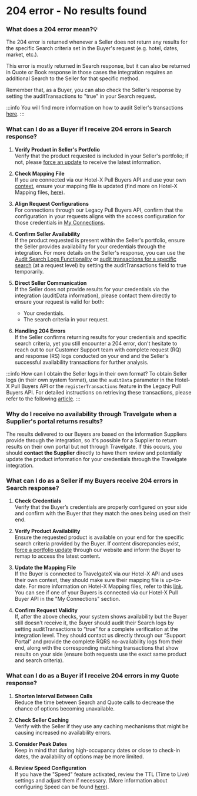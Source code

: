 ﻿---
sidebar_position: 9
---

# 204 error - No results found

### What does a 204 error mean?💡
The 204 error is returned whenever a Seller does not return any results for the specific Search criteria set in the Buyer's request (e.g. hotel, dates, market, etc.).

This error is mostly returned in Search response, but it can also be returned in Quote or Book response in those cases the integration requires an additional Search to the Seller for that specific method.

Remember that, as a Buyer, you can also check the Seller's response by setting the auditTransactions to "true" in your Search request.

:::info
You will find more information on how to audit Seller's transactions [here](/kb/apps/monitoring-apps/logging/how-can-i-download-search-logs).
:::

### What can I do as a Buyer if I receive 204 errors in Search response?
1. **Verify Product in Seller's Portfolio**  
Verify that the product requested is included in your Seller's portfolio; if not, please [force an update](/kb/connections/connections-content/how-to-check-my-connections-content#how-can-i-use-the-force-update-now-functionality) to receive the latest information.

2. **Check Mapping File**  
If you are connected via our Hotel-X Pull Buyers API and use your own [context](/kb/our-products/are-you-a-buyer/getting-started-with-hotel-x-buyers-api/hotel-x-credentials), ensure your mapping file is updated (find more on Hotel-X Mapping files, [here](/docs/apis/for-buyers/hotel-x-pull-buyers-api/plugins/overview)).

3. **Align Request Configurations**  
For connections through our Legacy Pull Buyers API, confirm that the configuration in your requests aligns with the access configuration for those credentials in [My Connections](/kb/connections/my-connections/).

4. **Confirm Seller Availability**  
If the product requested is present within the Seller's portfolio, ensure the Seller provides availability for your credentials through the integration. For more details on the Seller's response, you can use the [Audit Search Logs Functionality](/kb/apps/monitoring-apps/logging/how-can-i-download-search-logs) or [audit transactions for a specific search](/kb/apps/monitoring-apps/logging/how-can-i-receive-seller-transactions-in-their-api-format) (at a request level) by setting the auditTransactions field to true temporarily.

5. **Direct Seller Communication**  
If the Seller does not provide results for your credentials via the integration (auditData information), please contact them directly to ensure your request is valid for both:
   - Your credentials.
   - The search criteria in your request.

6. **Handling 204 Errors**  
If the Seller confirms returning results for your credentials and specific search criteria, yet you still encounter a 204 error, don't hesitate to reach out to our Customer Support team with complete request (RQ) and response (RS) logs conducted on your end and the Seller's successful availability transactions for further analysis.

:::info How can I obtain the Seller logs in their own format?
To obtain Seller logs (in their own system format), use the `auditData` parameter in the Hotel-X Pull Buyers API or the `registerTransactions` feature in the Legacy Pull Buyers API. For detailed instructions on retrieving these transactions, please refer to the following [article](/kb/apps/monitoring-apps/logging/how-can-i-receive-seller-transactions-in-their-api-format).
:::

### Why do I receive no availability through Travelgate when a Supplier's portal returns results?
The results delivered to our Buyers are based on the information Suppliers provide through the integration, so it's possible for a Supplier to return results on their own portal but not through Travelgate. If this occurs, you should **contact the Supplier** directly to have them review and potentially update the product information for your credentials through the Travelgate integration.


### What can I do as a Seller if my Buyers receive 204 errors in Search response?
1. **Check Credentials**  
Verify that the Buyer’s credentials are properly configured on your side and confirm with the Buyer that they match the ones being used on their end.

2. **Verify Product Availability**  
Ensure the requested product is available on your end for the specific search criteria provided by the Buyer. If content discrepancies exist, [force a portfolio update](/kb/connections/connections-content/how-to-check-my-connections-content#how-can-i-use-the-force-update-now-functionality) through our website and inform the Buyer to remap to access the latest content.

3. **Update the Mapping File**  
If the Buyer is connected to TravelgateX via our Hotel-X API and uses their own context, they should make sure their mapping file is up-to-date. For more information on Hotel-X Mapping files, refer to this [link](https://docs.travelgate.com/docs/apis/for-buyers/hotel-x-pull-buyers-api/plugins/mapping). You can see if one of your Buyers is connected via our Hotel-X Pull Buyer API in the "My Connections" section.

4. **Confirm Request Validity**  
If, after the above checks, your system shows availability but the Buyer still doesn't receive it, the Buyer should audit their Search logs by setting auditTransactions to “true” for a complete verification at the integration level. They should contact us directly through our “Support Portal” and provide the complete RQRS no-availability logs from their end, along with the corresponding matching transactions that show results on your side (ensure both requests use the exact same product and search criteria).

### What can I do as a Buyer if I receive 204 errors in my Quote response?

1. **Shorten Interval Between Calls**  
Reduce the time between Search and Quote calls to decrease the chance of options becoming unavailable.
   
2. **Check Seller Caching**  
Verify with the Seller if they use any caching mechanisms that might be causing increased no availability errors.
   
3. **Consider Peak Dates**  
Keep in mind that during high-occupancy dates or close to check-in dates, the availability of options may be more limited.

4. **Review Speed Configuration**  
If you have the "Speed" feature activated, review the TTL (Time to Live) settings and adjust them if necessary. (More information about configuring Speed can be found [here](/kb/apps/smart-traffic-apps/speed/speed-app#how-does-it-work%EF%B8%8F)).